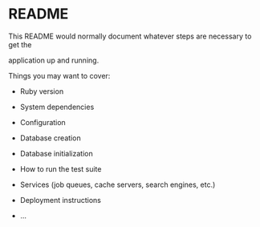 # README

This README would normally document whatever steps are necessary to get the                 

application up and running.      

Things you may want to cover:                                                 
     
* Ruby version  

* System dependencies                

* Configuration  

* Database creation

* Database initialization  

* How to run the test suite

* Services (job queues, cache servers, search engines, etc.)

* Deployment instructions

* ...
